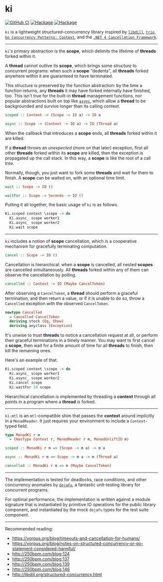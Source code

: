 # ki

[![GitHub CI](https://github.com/mitchellwrosen/ki/workflows/CI/badge.svg)](https://github.com/mitchellwrosen/ki/actions)
[![Hackage](https://img.shields.io/hackage/v/ki.svg?label=ki&logo=haskell)](https://hackage.haskell.org/package/ki-0/candidate)
[![Hackage](https://img.shields.io/hackage/v/ki.svg?label=ki-mtl&logo=haskell)](https://hackage.haskell.org/package/ki-mtl-0/candidate)

`ki` is a lightweight structured-concurrency library inspired by
[`libdill`](http://libdill.org/), [`trio`](https://github.com/python-trio/trio),
[`Go Concurrency Patterns: Context`](https://blog.golang.org/context), and the
[`.NET 4 Cancellation Framework`](https://devblogs.microsoft.com/pfxteam/net-4-cancellation-framework/).

---

`ki`'s primary abstraction is the **scope**, which delimits the lifetime of
**threads** forked within it.

A **thread** cannot outlive its **scope**, which brings some _structure_ to
concurrent programs: when such a **scope** "dedents", all **threads** forked
anywhere within it are guaranteed to have terminated.

This structure is preserved by the function abstraction: by the time a function
returns, any **threads** it may have forked internally have finished, too. This
isn't true for the built-in **thread** management functions, nor popular
abstractions built on top like
[`async`](https://hackage.haskell.org/package/async), which allow a **thread**
to be backgrounded and survive longer than its calling context.

```haskell
scoped :: Context -> (Scope -> IO a) -> IO a

async :: Scope -> (Context -> IO a) -> IO (Thread a)
```

When the callback that introduces a **scope** ends, all **threads** forked
within it are killed.

If a **thread** throws an _unexpected_ (more on that later) exception, first all
other **threads** forked within its **scope** are killed, then the exception
is propagated up the call stack. In this way, a **scope** is like the root of a
call _tree_.

Normally, though, you just want to fork some **threads** and wait for them to
finish. A **scope** can be waited on, with an optional time limit.

```haskell
wait :: Scope -> IO ()

waitFor :: Scope -> Seconds -> IO ()
```

Putting it all together, the basic usage of `ki` is as follows.

```haskell
Ki.scoped context \scope -> do
  Ki.async_ scope worker1
  Ki.async_ scope worker2
  Ki.wait scope
```

---

`ki` includes a notion of **scope** cancellation, which is a cooperative
mechanism for gracefully terminating computation.

```haskell
cancel :: Scope -> IO ()
```

Cancellation is hierarchical: when a **scope** is cancelled, all nested
**scopes** are cancelled simultaneously. All **threads** forked within any of
them can observe the cancellation by polling.

```haskell
cancelled :: Context -> IO (Maybe CancelToken)
```

After observing a `CancelToken`, a **thread** should perform a graceful
termination, and then return a value, or if it is unable to do so, throw a
`Cancelled` exception with the observed `CancelToken`.

```haskell
newtype Cancelled
  = Cancelled CancelToken
  deriving stock (Eq, Show)
  deriving anyclass (Exception)
```

It's unwise to trust **threads** to notice a cancellation request at all, or
perform their graceful terminations in a timely manner. You may want to first
cancel a **scope**, then wait for a finite amount of time for all **threads** to
finish, then kill the remaining ones.

Here's an example of that.

```haskell
Ki.scoped context \scope -> do
  Ki.async_ scope worker1
  Ki.async_ scope worker2
  Ki.cancel scope
  Ki.waitFor 10 scope
```

Hierarchical cancellation is implemented by threading a **context** through all
points in a program where a **thread** is forked.

---

`ki-mtl` is an `mtl`-compatible shim that passes the **context** around
implicitly in a `MonadReader`. It just requires your environment to include a
`Context`-typed field.

```haskell
type MonadKi r m
  = (HasType Context r, MonadReader r m, MonadUnliftIO m)

scoped :: MonadKi r m => (Scope -> m a) -> m a

async :: MonadKi r m => Scope -> m a -> m (Thread a)

cancelled :: MonadKi r m => m (Maybe CancelToken)
```

---

The implementation is tested for deadlocks, race conditions, and other
concurrency anomalies by [`dejafu`](http://hackage.haskell.org/package/dejafu),
a fantastic unit-testing library for concurrent programs.

For optimal performance, the implementation is written against a module
signature that is instantiated by primitive IO operations for the public library
component, and instantiated by the mock `dejafu` types for the test suite
component.

---

Recommended reading:

  * https://vorpus.org/blog/timeouts-and-cancellation-for-humans/
  * https://vorpus.org/blog/notes-on-structured-concurrency-or-go-statement-considered-harmful/
  * http://250bpm.com/blog:124
  * http://250bpm.com/blog:137
  * http://250bpm.com/blog:139
  * http://250bpm.com/blog:146
  * http://libdill.org/structured-concurrency.html
